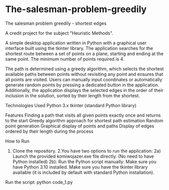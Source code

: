# The-salesman-problem-greedily
The salesman problem greedily - shortest edges

A credit project for the subject "Heuristic Methods".

A simple desktop application written in Python with a graphical user interface built using the tkinter library.
The application searches for the shortest route between a set of points on a plane, starting and ending at the same point.
The minimum number of points required is 4.

The path is determined using a greedy algorithm, which selects the shortest available paths between points without revisiting any point and ensures that all points are visited.
Users can manually input coordinates or automatically generate random points by pressing a dedicated button in the application.
Additionally, the application displays the selected edges in the order of their inclusion in the solution, sorted by their length from the shortest.

Technologies Used
Python 3.x
tkinter (standard Python library)

Features
Finding a path that visits all given points exactly once and returns to the start
Greedy algorithm approach for shortest path estimation
Random point generation
Graphical display of points and paths
Display of edges ordered by their length during the process

How to Run
1. Clone the repository.
2.You have two options to run the application:
2a) Launch the provided komiwojazer.exe file directly.
  (No need to have Python installed)
2b): Run the Python script manually:
  Make sure you have Python 3.10 installed.
  Make sure you have the tkinter library available (it is included by default with standard Python installation).

  Run the script:
  python code_1.py

